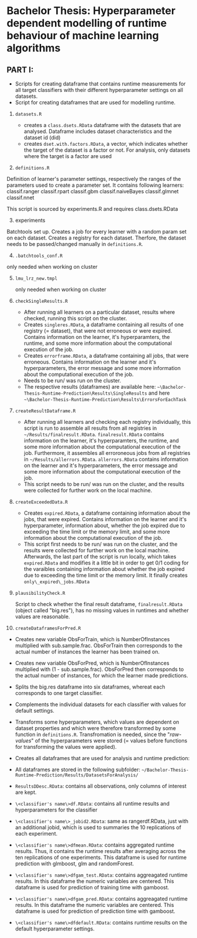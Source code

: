 # Bachelor Thesis: Hyperparameter dependent modelling of runtime behaviour of machine learning algorithms
## PART I: 

* Scripts for creating dataframe that contains runtime measurements for all target classifiers with their different hyperparameter settings on all datasets.
* Script for creating dataframes that are used for modelling runtime.


1. `datasets.R`
   
   * creates a `class.dsets.RData` dataframe with the datasets that are analysed. Dataframe includes dataset characteristics and the dataset id (did)
   * creates `dset.with.factors.RData`, a vector, which indicates whether the target of the dataset is a factor or not. For analysis, only datasets where the target is a factor are used

2. `definitions.R`

  Definition of learner's parameter settings, respectively the ranges of the parameters used to create a parameter set.
  It contains following learners:
  classif.ranger
  classif.rpart
  classif.gbm
  classif.naiveBayes
  classif.glmnet
  classif.nnet

  This script is sourced by experiments.R and requires class.dsets.RData


3. experiments

  Batchtools set up. Creates a job for every learner with a random param set on each dataset.
  Creates a registry for each dataset. Therfore, the dataset needs to be passed/changed manually in `definitions.R`.
  
4. `.batchtools_conf.R`

  only needed when working on  cluster
  

5. `lmu_lrz_new.tmpl`

   only needed when working on cluster

6. `checkSingleResults.R`

   * After running all learners on a particular dataset, results where checked, running this script on the cluster.
   * Creates `singleres.RData`, a dataframe containing all results of one registry (= dataset), that were not erroneous 
   or were expired. Contains information on the learner, it's hyperparamters, the runtime, and some more information 
   about the computational execution of the job.
   * Creates `errorframe.RData`, a dataframe containing all jobs, that were erroneous. Contains information on the learner and
   it's hyperparameters, the error message and some more information about the computational execution of the job.
   * Needs to be run/ was run on the cluster.
   * The respective results (dataframes) are available here: `~\Bachelor-Thesis-Runtime-Prediction\Results\SingleResults` and here
   `~\Bachelor-Thesis-Runtime-Prediction\Results\ErrorsForEachTask`

7. `createResultDataframe.R`

   * After running all learners and checking each registry individually, this script is run to assemble all results from all registries in  `~/Results/finalresult.RData`. `finalresult.RData` contains information on the learner, it's hyperparamters, the runtime, and some more information about the computational execution of the job. Furthermore, it assembles all erroroneous jobs from all registries in `~/Results/allerrors.RData`. `allerrors.RData` contains information on the learner and
   it's hyperparameters, the error message and some more information about the computational execution of the job.
   * This script needs to be run/ was run on the cluster, and the results were collected for further work on the local machine.

8. `createExceededData.R`

   * Creates `expired.RData`, a dataframe containing information about the jobs, that were expired. Contains information on the
   learner and it's hyperparameter, information about, whether the job expired due to exceeding the time limit or the
   memory limit, and some more information about the computational execution of the job.
   * This script first needs to be run/ was run on the cluster, and the results were collected for further work on the local machine.
   Afterwards, the last part of the script is run locally, which takes `expired.RData` and modifies it a little bit in order to get
   0/1 coding for the varaibles containing information about whether the job expired due to exceeding the time limit or the
   memory limit. It finally creates `only\_expired\_jobs.RData`

9. `plausibilityCheck.R`

   Script to check whether the final result dataframe, `finalresult.RData` (object called "big.res"), has no missing values in runtimes
   and whether values are reasonable.

10. `createDataframesForPred.R`

   * Creates new variable ObsForTrain, which is NumberOfInstances multiplied with sub.sample.frac. ObsForTrain then corresponds
   to the actual number of instances the learner has been trained on.
   * Creates new variable ObsForPred, which is NumberOfInstances multiplied with (1 - sub.sample.frac). ObsForPred then corresponds to the actual number of instances, for which the learner made predictions.
   * Splits the big.res dataframe into six dataframes, whereat each corresponds to one target classifier.  
   * Complements the individual datasets for each classifier with values for default settings.
   * Transforms some hyperparameters, which values are dependent on dataset properties and which were therefore transformed by some function in `definitions.R`. Transfromation is needed, since the "*raw-values*" of the hyperparameters were stored (= values before functions for transforming the values were applied).
   
   * Creates all dataframes that are used for analysis and runtime prediction:
   * All dataframes are stored in the following subfolder: `~/Bachelor-Thesis-Runtime-Prediction/Results/DatasetsForAnalysis/`
   * `ResultsDDesc.RData`: contains all observations, only columns of interest are kept.
   * `\<classifier's name\>df.RData`: contains all runtime results and hyperparameters for the classifier
   * `\<classifier's name\>_jobid2.RData`: same as rangerdf.RData, just with an additional jobid, which is used to summaries the 10 replications of each experiment.
   * `\<classifier's name\>dfmean.RData`: contains aggregated runtime results. Thus, it contains the runtime results after averaging across the ten replications of one experiments. This dataframe is used for runtime prediction with glmboost, glm and randomForest.
   * `\<classifier's name\>dfgam_test.RData`: contains aggreagated runtime results. In this dataframe the numeric variables are centered. This dataframe is used for prediction of training time with gamboost.
   * `\<classifier's name\>dfgam_pred.RData`: contains aggreagated runtime results. In this dataframe the numeric variables are centered. This dataframe is used for prediction of prediction time with gamboost.
   * `\<classifier's name\>dfdefault.RData`: contains runtime results on the default hyperparameter settings.

   
   


